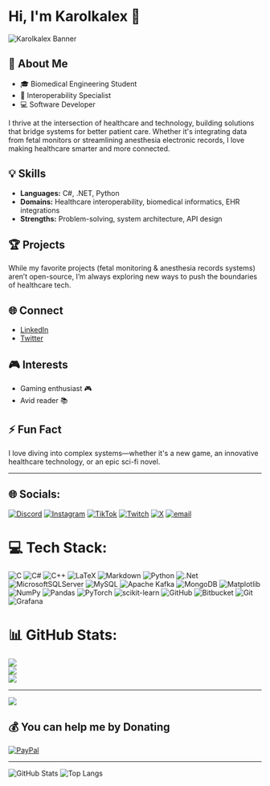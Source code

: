 <!--## Hi there 👋-->

<!--
**Karolkalex/Karolkalex** is a ✨ _special_ ✨ repository because its `README.md` (this file) appears on your GitHub profile.

Here are some ideas to get you started:

- 🔭 I’m currently working on ...
- 🌱 I’m currently learning ...
- 👯 I’m looking to collaborate on ...
- 🤔 I’m looking for help with ...
- 💬 Ask me about ...
- 📫 How to reach me: ...
- 😄 Pronouns: ...
- ⚡ Fun fact: ...
-->

# Hi, I'm Karolkalex 👋

<!-- Dynamic ✨ animated header -->
![Karolkalex Banner](https://pbs.twimg.com/profile_banners/1063541846511665154/1714841987/1500x500)

## 🚀 About Me

- 🎓 Biomedical Engineering Student  
- 🔗 Interoperability Specialist  
- 💻 Software Developer

I thrive at the intersection of healthcare and technology, building solutions that bridge systems for better patient care. Whether it's integrating data from fetal monitors or streamlining anesthesia electronic records, I love making healthcare smarter and more connected.

## 💡 Skills

- **Languages:** C#, .NET, Python
- **Domains:** Healthcare interoperability, biomedical informatics, EHR integrations
- **Strengths:** Problem-solving, system architecture, API design

## 🏆 Projects

While my favorite projects (fetal monitoring & anesthesia records systems) aren’t open-source, I’m always exploring new ways to push the boundaries of healthcare tech.

## 🌐 Connect

- [LinkedIn](https://www.linkedin.com/in/carolina-guinart-boguslawski/) <!-- Drop your LinkedIn link here -->
- [Twitter](https://x.com/karolkalex) <!-- Drop your Twitter handle here -->

## 🎮 Interests

- Gaming enthusiast 🎮
- Avid reader 📚

## ⚡ Fun Fact

I love diving into complex systems—whether it's a new game, an innovative healthcare technology, or an epic sci-fi novel.

---

## 🌐 Socials:
[![Discord](https://img.shields.io/badge/Discord-%237289DA.svg?logo=discord&logoColor=white)](https://discord.gg/ZGht54fRtv) [![Instagram](https://img.shields.io/badge/Instagram-%23E4405F.svg?logo=Instagram&logoColor=white)](https://instagram.com/karolkalex) [![TikTok](https://img.shields.io/badge/TikTok-%23000000.svg?logo=TikTok&logoColor=white)](https://tiktok.com/@karolkalex) [![Twitch](https://img.shields.io/badge/Twitch-%239146FF.svg?logo=Twitch&logoColor=white)](https://twitch.tv/karolkalex) [![X](https://img.shields.io/badge/X-black.svg?logo=X&logoColor=white)](https://x.com/karolkalex) [![email](https://img.shields.io/badge/Email-D14836?logo=gmail&logoColor=white)](mailto:carolina@guinart.com.ar) 

# 💻 Tech Stack:
![C](https://img.shields.io/badge/c-%2300599C.svg?style=flat&logo=c&logoColor=white) ![C#](https://img.shields.io/badge/c%23-%23239120.svg?style=flat&logo=csharp&logoColor=white) ![C++](https://img.shields.io/badge/c++-%2300599C.svg?style=flat&logo=c%2B%2B&logoColor=white) ![LaTeX](https://img.shields.io/badge/latex-%23008080.svg?style=flat&logo=latex&logoColor=white) ![Markdown](https://img.shields.io/badge/markdown-%23000000.svg?style=flat&logo=markdown&logoColor=white) ![Python](https://img.shields.io/badge/python-3670A0?style=flat&logo=python&logoColor=ffdd54) ![.Net](https://img.shields.io/badge/.NET-5C2D91?style=flat&logo=.net&logoColor=white) ![MicrosoftSQLServer](https://img.shields.io/badge/Microsoft%20SQL%20Server-CC2927?style=flat&logo=microsoft%20sql%20server&logoColor=white) ![MySQL](https://img.shields.io/badge/mysql-4479A1.svg?style=flat&logo=mysql&logoColor=white) ![Apache Kafka](https://img.shields.io/badge/Apache%20Kafka-000?style=flat&logo=apachekafka) ![MongoDB](https://img.shields.io/badge/MongoDB-%234ea94b.svg?style=flat&logo=mongodb&logoColor=white) ![Matplotlib](https://img.shields.io/badge/Matplotlib-%23ffffff.svg?style=flat&logo=Matplotlib&logoColor=black) ![NumPy](https://img.shields.io/badge/numpy-%23013243.svg?style=flat&logo=numpy&logoColor=white) ![Pandas](https://img.shields.io/badge/pandas-%23150458.svg?style=flat&logo=pandas&logoColor=white) ![PyTorch](https://img.shields.io/badge/PyTorch-%23EE4C2C.svg?style=flat&logo=PyTorch&logoColor=white) ![scikit-learn](https://img.shields.io/badge/scikit--learn-%23F7931E.svg?style=flat&logo=scikit-learn&logoColor=white) ![GitHub](https://img.shields.io/badge/github-%23121011.svg?style=flat&logo=github&logoColor=white) ![Bitbucket](https://img.shields.io/badge/bitbucket-%230047B3.svg?style=flat&logo=bitbucket&logoColor=white) ![Git](https://img.shields.io/badge/git-%23F05033.svg?style=flat&logo=git&logoColor=white) ![Grafana](https://img.shields.io/badge/grafana-%23F46800.svg?style=flat&logo=grafana&logoColor=white)
# 📊 GitHub Stats:
![](https://github-readme-stats.vercel.app/api?username=Karolkalex&theme=tokyonight&hide_border=false&include_all_commits=false&count_private=true)<br/>
![](https://nirzak-streak-stats.vercel.app/?user=Karolkalex&theme=tokyonight&hide_border=false)<br/>
![](https://github-readme-stats.vercel.app/api/top-langs/?username=Karolkalex&theme=tokyonight&hide_border=false&include_all_commits=false&count_private=true&layout=compact)

---
[![](https://visitcount.itsvg.in/api?id=Karolkalex&icon=0&color=0)](https://visitcount.itsvg.in)

  ## 💰 You can help me by Donating
  [![PayPal](https://img.shields.io/badge/PayPal-00457C?style=for-the-badge&logo=paypal&logoColor=white)](https://paypal.me/cguinartb) 

  
<!-- Proudly created with GPRM ( https://gprm.itsvg.in ) -->

---

![GitHub Stats](https://github-readme-stats.vercel.app/api?username=Karolkalex&show_icons=true&theme=radical)
![Top Langs](https://github-readme-stats.vercel.app/api/top-langs/?username=Karolkalex&layout=compact&theme=radical)
